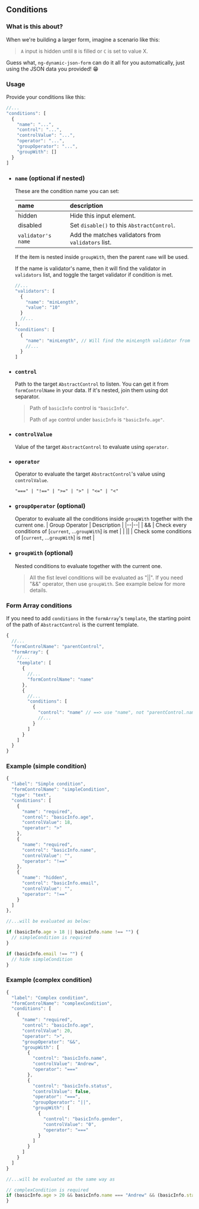 ## Conditions

### What is this about?

When we're building a larger form, imagine a scenario like this:

> `A` input is hidden until `B` is filled or `C` is set to value X.

Guess what, `ng-dynamic-json-form` can do it all for you automatically, just using the JSON data you provided! 😁

### Usage

Provide your conditions like this:

```javascript
//...
"conditions": [
  {
    "name": "...",
    "control": "...",
    "controlValue": "...",
    "operator": "...",
    "groupOperator": "...",
    "groupWith": []
  }
]
```

- ### `name` (optional if nested)

  These are the condition name you can set:

  | name               | description                                        |
  | :----------------- | :------------------------------------------------- |
  | hidden             | Hide this input element.                           |
  | disabled           | Set `disable()` to this `AbstractControl`.         |
  | `validator's name` | Add the matches validators from `validators` list. |

  If the item is nested inside `groupWith`, then the parent `name` will be used.

  If the name is validator's name, then it will find the validator in `validators` list, and toggle the target validator if condition is met.

  ```javascript
  //...
  "validators": [
    {
      "name": "minLength",
      "value": "10"
    }
    //...
  ],
  "conditions": [
    {
      "name": "minLength", // Will find the minLength validator from "validators"
      //...
    }
  ]
  ```

- ### `control`

  Path to the target `AbstractControl` to listen. You can get it from `formControlName` in your data. If it's nested, join them using dot separator.

  > Path of `basicInfo` control is `"basicInfo"`.
  >
  > Path of `age` control under `basicInfo` is `"basicInfo.age"`.

- ### `controlValue`

  Value of the target `AbstractControl` to evaluate using `operator`.

- ### `operator`

  Operator to evaluate the target `AbstractControl`'s value using `controlValue`.

  ```
  "===" | "!==" | ">=" | ">" | "<=" | "<"
  ```

- ### `groupOperator` (optional)

  Operator to evaluate all the conditions inside `groupWith` together with the current one.
  | Group Operator | Description |
  |--|--|
  | && | Check every conditions of [`current`, ...`groupWith`] is met |
  | \|\| | Check some conditions of [`current`, ...`groupWith`] is met |

- ### `groupWith` (optional)

  Nested conditions to evaluate together with the current one.

  > All the fist level conditions will be evaluated as "||". If you need "&&" operator, then use `groupWith`. See example below for more details.

### Form Array conditions

If you need to add `conditions` in the `formArray`'s `template`, the starting point of the path of `AbstractControl` is the current template.

```javascript
{
  //...
  "formControlName": "parentControl",
  "formArray": {
    //...
    "template": [
      {
        //...
        "formControlName": "name"
      },
      {
        //...
        "conditions": [
          {
            "control": "name" // ==> use "name", not "parentControl.name"
            //...
          }
        ]
      }
    ]
  }
}
```

### Example (simple condition)

```javascript
{
  "label": "Simple condition",
  "formControlName": "simpleCondition",
  "type": "text",
  "conditions": [
    {
      "name": "required",
      "control": "basicInfo.age",
      "controlValue": 18,
      "operator": ">"
    },
    {
      "name": "required",
      "control": "basicInfo.name",
      "controlValue": "",
      "operator": "!=="
    },
    {
      "name": "hidden",
      "control": "basicInfo.email",
      "controlValue": "",
      "operator": "!=="
    }
  ]
},

//...will be evaluated as below:

if (basicInfo.age > 18 || basicInfo.name !== "") {
  // simpleCondition is required
}

if (basicInfo.email !== "") {
  // hide simpleCondition
}
```

### Example (complex condition)

```javascript
{
  "label": "Complex condition",
  "formControlName": "complexCondition",
  "conditions": [
    {
      "name": "required",
      "control": "basicInfo.age",
      "controlValue": 20,
      "operator": ">",
      "groupOperator": "&&",
      "groupWith": [
        {
          "control": "basicInfo.name",
          "controlValue": "Andrew",
          "operator": "==="
        },
        {
          "control": "basicInfo.status",
          "controlValue": false,
          "operator": "===",
          "groupOperator": "||",
          "groupWith": [
            {
              "control": "basicInfo.gender",
              "controlValue": "0",
              "operator": "==="
            }
          ]
        }
      ]
    }
  ]
}

//...will be evaluated as the same way as

// complexCondition is required
if (basicInfo.age > 20 && basicInfo.name === "Andrew" && (basicInfo.status === >false || basicInfo.gender === "0")) {
}
```

